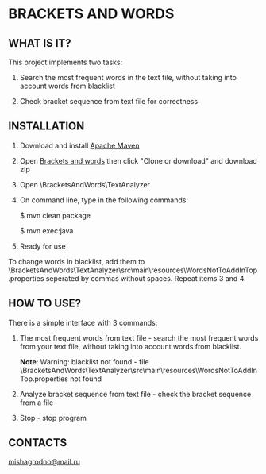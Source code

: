 # **BRACKETS AND WORDS**

## WHAT IS IT?

This project implements two tasks: 
 1) Search the most frequent words in the text file, without taking into account words from blacklist
 
 2) Check bracket sequence from text file for correctness

## INSTALLATION

1) Download and install [Apache Maven](http://www.apache-maven.ru/install.html)

2) Open [Brackets and words](https://github.com/mishagrodno/BracketsAndWords) then click "Clone or download" and download zip

3) Open \BracketsAndWords\TextAnalyzer 

4) On command line, type in the following commands:
 
    $ mvn clean package
    
    $ mvn exec:java
 
6) Ready for use

To change words in blacklist, add them to \BracketsAndWords\TextAnalyzer\src\main\resources\WordsNotToAddInTop.properties 
seperated by commas without spaces. Repeat items 3 and 4.

## HOW TO USE?

There is a simple interface with 3 commands:
 1) The most frequent words from text file - search the most frequent words from your text file, without taking into
    account words from blacklist.
    
    **Note**: Warning: blacklist not found - file \BracketsAndWords\TextAnalyzer\src\main\resources\WordsNotToAddInTop.properties
    not found
 
 2) Analyze bracket sequence from text file - check the bracket sequence from a file
 
 3) Stop - stop program

## CONTACTS

mishagrodno@mail.ru
